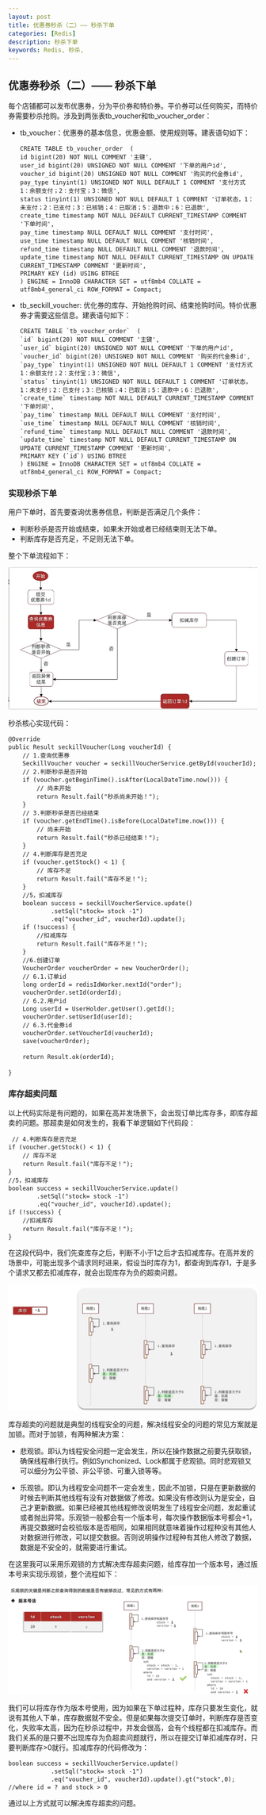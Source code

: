 ```yaml
---
layout: post
title: 优惠券秒杀（二）—— 秒杀下单
categories: [Redis]
description: 秒杀下单
keywords: Redis, 秒杀,
---
```


## 优惠券秒杀（二）—— 秒杀下单

每个店铺都可以发布优惠券，分为平价券和特价券。平价券可以任何购买，而特价券需要秒杀抢购。涉及到两张表tb_voucher和tb_voucher_order：
- tb_voucher：优惠券的基本信息，优惠金额、使用规则等。建表语句如下：
  ```
  CREATE TABLE tb_voucher_order  (
  id bigint(20) NOT NULL COMMENT '主键',
  user_id bigint(20) UNSIGNED NOT NULL COMMENT '下单的用户id',
  voucher_id bigint(20) UNSIGNED NOT NULL COMMENT '购买的代金券id',
  pay_type tinyint(1) UNSIGNED NOT NULL DEFAULT 1 COMMENT '支付方式 1：余额支付；2：支付宝；3：微信',
  status tinyint(1) UNSIGNED NOT NULL DEFAULT 1 COMMENT '订单状态，1：未支付；2：已支付；3：已核销；4：已取消；5：退款中；6：已退款',
  create_time timestamp NOT NULL DEFAULT CURRENT_TIMESTAMP COMMENT '下单时间',
  pay_time timestamp NULL DEFAULT NULL COMMENT '支付时间',
  use_time timestamp NULL DEFAULT NULL COMMENT '核销时间',
  refund_time timestamp NULL DEFAULT NULL COMMENT '退款时间',
  update_time timestamp NOT NULL DEFAULT CURRENT_TIMESTAMP ON UPDATE CURRENT_TIMESTAMP COMMENT '更新时间',
  PRIMARY KEY (id) USING BTREE
  ) ENGINE = InnoDB CHARACTER SET = utf8mb4 COLLATE = utf8mb4_general_ci ROW_FORMAT = Compact;
  ```

- tb_seckill_voucher: 优化券的库存、开始抢购时间、结束抢购时间。特价优惠券才需要这些信息。建表语句如下：
  ```
  CREATE TABLE `tb_voucher_order`  (
  `id` bigint(20) NOT NULL COMMENT '主键',
  `user_id` bigint(20) UNSIGNED NOT NULL COMMENT '下单的用户id',
  `voucher_id` bigint(20) UNSIGNED NOT NULL COMMENT '购买的代金券id',
  `pay_type` tinyint(1) UNSIGNED NOT NULL DEFAULT 1 COMMENT '支付方式 1：余额支付；2：支付宝；3：微信',
  `status` tinyint(1) UNSIGNED NOT NULL DEFAULT 1 COMMENT '订单状态，1：未支付；2：已支付；3：已核销；4：已取消；5：退款中；6：已退款',
  `create_time` timestamp NOT NULL DEFAULT CURRENT_TIMESTAMP COMMENT '下单时间',
  `pay_time` timestamp NULL DEFAULT NULL COMMENT '支付时间',
  `use_time` timestamp NULL DEFAULT NULL COMMENT '核销时间',
  `refund_time` timestamp NULL DEFAULT NULL COMMENT '退款时间',
  `update_time` timestamp NOT NULL DEFAULT CURRENT_TIMESTAMP ON UPDATE CURRENT_TIMESTAMP COMMENT '更新时间',
  PRIMARY KEY (`id`) USING BTREE
  ) ENGINE = InnoDB CHARACTER SET = utf8mb4 COLLATE = utf8mb4_general_ci ROW_FORMAT = Compact;
  ```

### 实现秒杀下单

用户下单时，首先要查询优惠券信息，判断是否满足几个条件：
- 判断秒杀是否开始或结束，如果未开始或者已经结束则无法下单。
- 判断库存是否充足，不足则无法下单。

整个下单流程如下：

![秒杀下单流程](https://github.com/qinchunabng/qinchunabng.github.io/blob/master/images/posts/redis/1653366238564.png?raw=true)

秒杀核心实现代码：
```
@Override
public Result seckillVoucher(Long voucherId) {
    // 1.查询优惠券
    SeckillVoucher voucher = seckillVoucherService.getById(voucherId);
    // 2.判断秒杀是否开始
    if (voucher.getBeginTime().isAfter(LocalDateTime.now())) {
        // 尚未开始
        return Result.fail("秒杀尚未开始！");
    }
    // 3.判断秒杀是否已经结束
    if (voucher.getEndTime().isBefore(LocalDateTime.now())) {
        // 尚未开始
        return Result.fail("秒杀已经结束！");
    }
    // 4.判断库存是否充足
    if (voucher.getStock() < 1) {
        // 库存不足
        return Result.fail("库存不足！");
    }
    //5，扣减库存
    boolean success = seckillVoucherService.update()
            .setSql("stock= stock -1")
            .eq("voucher_id", voucherId).update();
    if (!success) {
        //扣减库存
        return Result.fail("库存不足！");
    }
    //6.创建订单
    VoucherOrder voucherOrder = new VoucherOrder();
    // 6.1.订单id
    long orderId = redisIdWorker.nextId("order");
    voucherOrder.setId(orderId);
    // 6.2.用户id
    Long userId = UserHolder.getUser().getId();
    voucherOrder.setUserId(userId);
    // 6.3.代金券id
    voucherOrder.setVoucherId(voucherId);
    save(voucherOrder);

    return Result.ok(orderId);

}
```

### 库存超卖问题

以上代码实际是有问题的，如果在高并发场景下，会出现订单比库存多，即库存超卖的问题。那超卖是如何发生的，我看下单逻辑如下代码段：
```
 // 4.判断库存是否充足
if (voucher.getStock() < 1) {
    // 库存不足
    return Result.fail("库存不足！");
}
//5，扣减库存
boolean success = seckillVoucherService.update()
        .setSql("stock= stock -1")
        .eq("voucher_id", voucherId).update();
if (!success) {
    //扣减库存
    return Result.fail("库存不足！");
}
```
在这段代码中，我们先查库存之后，判断不小于1之后才去扣减库存。在高并发的场景中，可能出现多个请求同时进来，假设当时库存为1，都查询到库存1，于是多个请求又都去扣减库存，就会出现库存为负的超卖问题。

![库存超卖流程图](https://github.com/qinchunabng/qinchunabng.github.io/blob/master/images/posts/redis/1653368335155.png?raw=true)

库存超卖的问题就是典型的线程安全的问题，解决线程安全的问题的常见方案就是加锁。而对于加锁，有两种解决方案：

- 悲观锁。即认为线程安全问题一定会发生，所以在操作数据之前要先获取锁，确保线程串行执行。例如Synchonized、Lock都属于悲观锁。同时悲观锁又可以细分为公平锁、非公平锁、可重入锁等等。
  
- 乐观锁。即认为线程安全问题不一定会发生，因此不加锁，只是在更新数据的时候去判断其他线程有没有对数据做了修改。如果没有修改则认为是安全，自己才更新数据。如果已经被其他线程修改说明发生了线程安全问题，发起重试或者抛出异常。乐观锁一般都会有一个版本号，每次操作数据版本号都会+1，再提交数据时会校验版本是否相同，如果相同就意味着操作过程种没有其他人对数据进行修改，可以提交数据。否则说明操作过程种有其他人修改了数据，数据是不安全的，就需要进行重试。

在这里我可以采用乐观锁的方式解决库存超卖问题，给库存加一个版本号，通过版本号来实现乐观锁，整个流程如下：

![乐观锁扣减库存](https://github.com/qinchunabng/qinchunabng.github.io/blob/master/images/posts/redis/1653369268550.png?raw=true)

我们可以将库存作为版本号使用，因为如果在下单过程种，库存只要发生变化，就说有其他人下单，库存数据就不安全。但是如果每次提交订单时，判断库存是否变化，失败率太高，因为在秒杀过程中，并发会很高，会有个线程都在扣减库存。而我们关系的是只要不出现库存为负超卖问题就行，所以在提交订单扣减库存时，只要判断库存>0就行。扣减库存的代码修改为：
```
boolean success = seckillVoucherService.update()
            .setSql("stock= stock -1")
            .eq("voucher_id", voucherId).update().gt("stock",0); //where id = ? and stock > 0
```

通过以上方式就可以解决库存超卖的问题。
